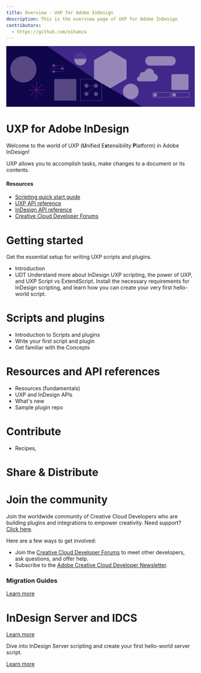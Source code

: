 ```yaml
---
title: Overview - UXP for Adobe InDesign
description: This is the overview page of UXP for Adobe InDesign
contributors:
  - https://github.com/oihamza
---
```


<Hero slots="image, heading, text" background="rgb(64, 34, 138)"/>

![Hero image](./illustration.png)


# UXP for Adobe InDesign

Welcome to the world of UXP (**U**nified E**x**tensibility **P**latform) in Adobe InDesign!

UXP allows you to accomplish tasks, make changes to a document or its contents.

<Resources slots="heading, links"/>

#### Resources

- [Scripting quick start guide](guides/getting-started)
- [UXP API reference](/indesign/uxp/reference/uxp-api/)
- [InDesign API reference](/indesign/uxp/reference/uxp-api/)
- [Creative Cloud Developer Forums](https://forums.creativeclouddeveloper.com/)


# Getting started
Get the essential setup for writing UXP scripts and plugins. 
- Introduction
- UDT
Understand more about InDesign UXP scripting, the power of UXP, and UXP Script vs ExtendScript.
Install the necessary requirements for InDesign scripting, and learn how you can create your very first hello-world script. 

# Scripts and plugins
- Introduction to Scripts and plugins
- Write your first script and plugin
- Get familiar with the Concepts

# Resources and API references
- Resources (fundamentals)
- UXP and InDesign APIs
- What's new
- Sample plugin repo

# Contribute
- Recipes, 

# Share & Distribute



# Join the community

Join the worldwide community of Creative Cloud Developers who are building plugins and integrations to empower creativity. Need support? [Click here](./support/).

Here are a few ways to get involved:

- Join the [Creative Cloud Developer Forums](https://forums.creativeclouddeveloper.com/) to meet other developers, ask questions, and offer help.
- Subscribe to the [Adobe Creative Cloud Developer Newsletter](https://www.adobe.com/subscription/ccdevnewsletter.html).


### Migration Guides

<!--- 
Scripts
Plugins
 -->

[Learn more](./guides/migrating-to-UXPScript/)



# InDesign Server and IDCS 

[Learn more](./guides/getting-started/)
    
Dive into InDesign Server scripting and create your first hello-world server script. 

[Learn more](./guides/object-modal/)
